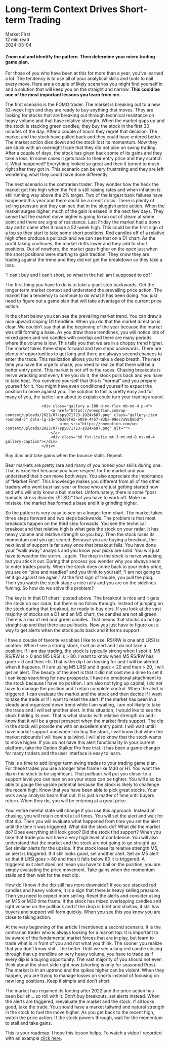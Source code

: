 
<div class="bg-secondary">
<h1 class="py-5 ms-3 ms-md-4 my-0">Long-term Context Drives Short-term Trading</h1>
</div>
<div class="d-flex align-items-center flex-wrap text-muted ps-3 ps-md-4 py-3 border-top border-bottom">
<div class="border-end pe-3 me-3">
<span class="badge bg-faded-primary text-primary">
Market First </span>
</div>
<div class="fs-sm pe-3 border-end me-3">12 min read</div>
<div class="fs-sm">
2024-03-04 </div>
</div>
<section class="px-3 px-md-4 py-4">
<h4 class="wp-block-heading">Zoom out and identify the pattern. Then determine your micro trading game plan.</h4>
<p>For those of you who have been at this for more than a year, you’ve learned a lot. The tendency is to use all of your analytical skills and tools to nail every move. Here are a couple of likely scenarios you might find yourself in and a solution that will keep you on the straight and narrow.&nbsp;<strong>This could be one of the most important lessons you learn from me.</strong></p>
<p>The first scenario is the FOMO trader. The market is breaking out to a new 52-week high and they are ready to buy anything that moves. They are looking for stocks that are breaking out through technical resistance on heavy volume and that have relative strength. When the market gaps up and the stock is stacking green candles, they buy the stock in the first 30 minutes of the day. After a couple of hours they regret that decision. The market and the stock have pulled back and they could have entered better. The market action dies down and the stock lost its momentum. Now they are stuck with an overnight trade that they did not plan on swing trading. After a couple of days, the stock has given back some of its gains and they take a loss. In some cases it gets back to their entry price and they scratch it. What happened? Everything looked so great and then it turned to mush right after they got in. This scenario can be very frustrating and they are left wondering what they could have done differently.</p>
<p>The next scenario is the contrarian trader. They wonder how the heck the market got this high when the Fed is still raising rates and when inflation is still running way above the 2% target. Two of the largest bank failures have happened this year and there could be a credit crisis. There is plenty of selling pressure and they can see that in the sluggish price action. When the market surges higher, much of the gain is erased in the next few days. They sense that the market move higher is going to run out of steam at some point and there are signs of resistance. Last Friday the market had a down day and it came after it made a 52-week high. This could be the first sign of a top so they start to take some short positions. Red candles off of a relative high often produce a pullback and we can see that on a D1 chart. As the profit taking continues, the market drifts lower and they add to short positions. Out of nowhere, the market gaps higher on the open just when the short positions were starting to gain traction. They know they are trading against the trend and they did not get the breakdown so they take a loss.</p>
<p>“I can’t buy and I can’t short, so what in the hell am I supposed to do?”</p>
<p>The first thing you have to do is to take a giant step backwards. Get the longer term market context and understand the prevailing price action. The market has a tendency to continue to do what it has been doing. You just need to figure out a game plan that will take advantage of the current price action.</p>
<p>In the chart below you can see the prevailing market trend. You can draw a nice upward sloping D1 trendline. When you do that the market direction is clear. We couldn’t say that at the beginning of the year because the market was still forming a base. As you draw those trendlines, you will notice lots of mixed green and red candles with overlap and there are many periods where the volume is low. This tells you that we are in a choppy trend higher. The market takes three steps forward and two steps backwards. There are plenty of opportunities to get long and there are always second chances to enter the trade. This realization allows you to take a deep breath. The next time you have the urge to chase, you need to realize that there will be a better entry point. This market is not off to the races. Chasing breakouts is nerve wracking and every time you do it, the stock pulls back and you have to take heat. You convince yourself that this is “normal” and you prepare yourself for it. You might have even conditioned yourself to expect the position to move against you. The solution to this is pretty easy and for many of you, the tactic I am about to explain could turn your trading around.</p>

                    <div class="gallery w-100 d-md-flex mb-md-4 p-4">
                        <a href="https://oneoption.com/wp-content/uploads/2023/07/spy071723-1024x687.png" class="gallery-item rounded-3" data-lg-id="063d9fe5-e059-4457-83ba-99ec7a9c88bd">
                            <img src="https://oneoption.com/wp-content/uploads/2023/07/spy071723-1024x687.png" alt="">
                        </a>
                        <div class="h6 fst-italic mt-3 mt-md-0 ms-md-4 gallery-caption"></div>
                    </div>
                
<p>Buy dips and take gains when the bounce stalls. Repeat.</p>
<p>Bear markets are pretty rare and many of you honed your skills during one. That is excellent because you have respect for the market and you understand that it can move both ways. You also appreciate the importance of “Market First”. This knowledge makes you different from all of the other traders who went bust last year or those who are just getting started now and who will only know a bull market. Unfortunately, there is some “post tramatic stress disorder (PTSD)” that you have to work off. Make no mistake, the market has formed a base and it is grinding higher.</p>
<p>So the pattern is very easy to see on a longer-term chart. The market takes three steps forward and two steps backwards. The problem is that most breakouts happen on the third step forwards. You see the technical breakout and that relative high is what gets the stock on your radar. It has heavy volume and relative strength so you buy. Then the stock loses its momentum and you get scared. Because you are buying a breakout, the next level of support is far away once that breakout fails. You have done your “walk away” analysis and you know your picks are solid. You will just have to weather the storm… again. The drop in the stock is nerve wracking, but you stick it out. During that process you wonder why you always seem to enter trades poorly. When the stock does come back to your entry price, you are on “pins and needles” and you think to yourself, “I am not going to let it go against me again.” At the first sign of trouble, you pull the plug. Then you watch the stock stage a nice rally and you are on the sidelines fuming. So how do we solve this problem?</p>
<p>The key is in that D1 chart I posted above. The breakout is nice and it gets the stock on our radar, but there is no follow through. Instead of jumping on the stock during that breakout, be ready to buy dips. If you look at the vast majority of stocks on a D1 and an M5 chart, the candles are not all green. There is a mix of red and green candles. That means that stocks do not go straight up and that there are pullbacks. Now you just have to figure out a way to get alerts when the stock pulls back and it forms support.</p>
<p>I have a couple of favorite variables I like to use. RS/RW is one and LRSI is another. When I see a strong stock, I set an alert and I do not take a position. If I am day trading, the stock is typically strong when I spot it. M5 RS/RW is &gt; 0 and M5 LRSI is &gt; 80. I want to know when M5 RS/RW has gone &lt; 0 and then &gt;0. That is the dip I am looking for and I will be alerted when it happens. If I am using M5 LRSI and it goes &lt; 20 and then &gt; 20, I will get an alert. The beauty of the alert is that it did not cost me a dime to set it. I can keep searching for new prospects. I have no emotional attachment to the stock because I have no position. I am also not tying up capital, I do not have to manage the position and I retain complete control. When the alert is triggered, I can evaluate the market and the stock and then decide if I want to take the trade or if I want to reset the alert. If the market has been in a steady and organized down trend while I am waiting, I am not likely to take the trade and I will set another alert. In this situation, I would like to see the stock holding its own. That is what stocks with relative strength do and I know that it will be a great prospect when the market finds support. The dip in the stock will provide me with an excellent entry point. I will wait until I have market support and when I do buy the stock, I will know that when the market rebounds I will have a tailwind. I will also know that the stock wants to move higher. If you do not have this alert functionality in your current platform, take the Option Stalker Pro free trial. It has been a game changer for many traders and the user interface is easy to learn.</p>
<p>This is a time to add longer term swing trades to your trading game plan. For these trades you use a longer time frame like M30 or H1. You want the dip in the stock to be significant. That pullback will put you closer to a support level you can lean on so your stops can be tighter. You will also be able to gauge the upside potential because the stock is likely to challenge the recent high. Know that you have been able to pick great stocks. Your walk away analysis bears that out. It is just a matter of time until buyers return. When they do, you will be entering at a great price.</p>
<p>Your entire mental state will change if you use this approach. Instead of chasing, you will retain control at all times. You will set the alert and wait for that dip. Then you will evaluate what happened from time you set the alert until the time it was triggered. What did the stock do? What did the market do? Does everything still look good? Did the stock find support? When you take that trade you will have a very high level of confidence. You will also understand that the market and the stock are not going to go straight up. Set similar alerts for the upside. If the stock loses its relative strength M5, an alert is triggered. If it still looks good, set another alert. Set an M5 alert so that if LRSI goes &gt; 80 and then it falls below 80 it is triggered. A triggered exit alert does not mean you have to bail on the position; you are simply evaluating the price movement. Take gains when the momentum stalls and then wait for the next dip.</p>
<p>How do I know if the dip still has more downside? If you see stacked red candles and heavy volume, it is a sign that there is heavy selling pressure. Then you need to expect more selling. Reset the alerts and consider using an M15 or M30 time frame. If the stock has mixed overlapping candles and light volume on the pullback and if the drop is brief and shallow, it still has buyers and support will form quickly. When you see this you know you are close to taking action.</p>
<p>At the very beginning of the article I mentioned a second scenario. It is the contrarian trader who is always looking for a market top. It is important to be aware of the fundamental market forces that are in play, but learn to trade what is in front of you and not what you think. The sooner you realize that you don’t know shit… the better. Until we see a long red candle closing through that up trendline on very heavy volume, you have to trade as if every dip is a buying opportunity. The vast majority of you should not even think about the short side right now (shorting is only for seasoned Pros). The market is in an uptrend and the spikes higher can be violent. When they happen, you are trying to manage losses on shorts instead of focusing on new long positions. Keep it simple and don’t short.</p>
<p>The market has regained its footing after 2022 and the price action has been bullish… so roll with it. Don’t buy breakouts, set alerts instead. When the alerts are triggered, reevaluate the market and the stock. If all looks good, take the trade. You should have a market tailwind and natural strength in the stock to fuel the move higher. As you get back to the recent high, watch the price action. If the stock powers through, wait for the momentum to stall and take gains.</p>
<p>This is your roadmap. I hope this lesson helps. To watch a video I recorded with an example&nbsp;<a href="https://www.youtube.com/watch?v=kcJRfq0bisg&amp;t=61s" title="" target="_blank" rel="noopener">click here</a>.</p>
</section>
